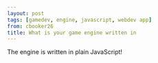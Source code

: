 ```yaml
---
layout: post
tags: [gamedev, engine, javascript, webdev app]
from: cbooker26
title: What is your game engine written in
---
```

The engine is written in plain JavaScript!
